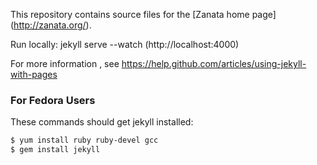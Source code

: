 This repository contains source files for the [Zanata home page] (http://zanata.org/).

Run locally: jekyll serve --watch (http://localhost:4000)

For more information , see https://help.github.com/articles/using-jekyll-with-pages

### For Fedora Users

These commands should get jekyll installed:

```bash
$ yum install ruby ruby-devel gcc
$ gem install jekyll
```
